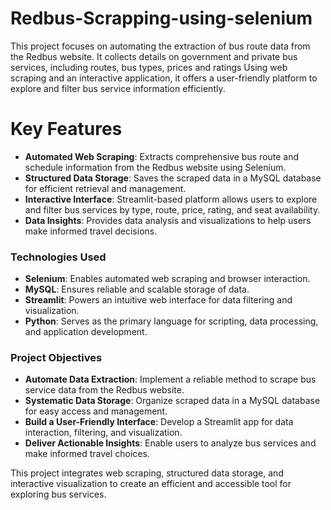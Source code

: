 # Redbus-Scrapping-using-selenium
This project focuses on automating the extraction of bus route data from the Redbus website. It collects details on government and private bus services, including routes, bus types, prices and ratings Using web scraping and an interactive application, it offers a user-friendly platform to explore and filter bus service information efficiently.

# Key Features
- **Automated Web Scraping**: Extracts comprehensive bus route and schedule information from the Redbus website using Selenium.
- **Structured Data Storage**: Saves the scraped data in a MySQL database for efficient retrieval and management.
- **Interactive Interface**: Streamlit-based platform allows users to explore and filter bus services by type, route, price, rating, and seat availability.
- **Data Insights**: Provides data analysis and visualizations to help users make informed travel decisions.

### Technologies Used  
- **Selenium**: Enables automated web scraping and browser interaction.  
- **MySQL**: Ensures reliable and scalable storage of data.    
- **Streamlit**: Powers an intuitive web interface for data filtering and visualization.  
- **Python**: Serves as the primary language for scripting, data processing, and application development.

### Project Objectives  
- **Automate Data Extraction**: Implement a reliable method to scrape bus service data from the Redbus website.  
- **Systematic Data Storage**: Organize scraped data in a MySQL database for easy access and management.  
- **Build a User-Friendly Interface**: Develop a Streamlit app for data interaction, filtering, and visualization.  
- **Deliver Actionable Insights**: Enable users to analyze bus services and make informed travel choices.  

This project integrates web scraping, structured data storage, and interactive visualization to create an efficient and accessible tool for exploring bus services.
